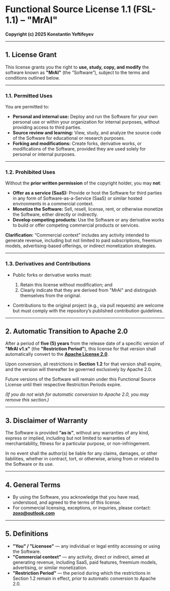 # Functional Source License 1.1 (FSL-1.1) – "MrAI"

**Copyright (c) 2025 Konstantin Yeftifeyev**

---

## 1. License Grant

This license grants you the right to **use, study, copy, and modify** the software known as **"MrAI"** (the “Software”), subject to the terms and conditions outlined below.

---

### 1.1. Permitted Uses

You are permitted to:

* **Personal and internal use:** Deploy and run the Software for your own personal use or within your organization for internal purposes, without providing access to third parties.
* **Source review and learning:** View, study, and analyze the source code of the Software for educational or research purposes.
* **Forking and modifications:** Create forks, derivative works, or modifications of the Software, provided they are used solely for personal or internal purposes.

---

### 1.2. Prohibited Uses

Without the **prior written permission** of the copyright holder, you may **not**:

* **Offer as a service (SaaS):** Provide or host the Software for third parties in any form of Software-as-a-Service (SaaS) or similar hosted environments in a commercial context.
* **Monetize the Software:** Sell, resell, license, rent, or otherwise monetize the Software, either directly or indirectly.
* **Develop competing products:** Use the Software or any derivative works to build or offer competing commercial products or services.

**Clarification:**
“Commercial context” includes any activity intended to generate revenue, including but not limited to paid subscriptions, freemium models, advertising-based offerings, or indirect monetization strategies.

---

### 1.3. Derivatives and Contributions

* Public forks or derivative works must:

  1. Retain this license without modification; and
  2. Clearly indicate that they are derived from "MrAI" and distinguish themselves from the original.
* Contributions to the original project (e.g., via pull requests) are welcome but must comply with the repository’s published contribution guidelines.

---

## 2. Automatic Transition to Apache 2.0

After a period of **five (5) years** from the release date of a specific version of **"MrAI v1.x"** (the **"Restriction Period"**), this license for that version shall automatically convert to the [**Apache License 2.0**](https://www.apache.org/licenses/LICENSE-2.0).

Upon conversion, all restrictions in **Section 1.2** for that version shall expire, and the version will thereafter be governed exclusively by Apache 2.0.

Future versions of the Software will remain under this Functional Source License until their respective Restriction Periods expire.

*(If you do not wish for automatic conversion to Apache 2.0, you may remove this section.)*

---

## 3. Disclaimer of Warranty

The Software is provided **“as is”**, without any warranties of any kind, express or implied, including but not limited to warranties of merchantability, fitness for a particular purpose, or non-infringement.

In no event shall the author(s) be liable for any claims, damages, or other liabilities, whether in contract, tort, or otherwise, arising from or related to the Software or its use.

---

## 4. General Terms

* By using the Software, you acknowledge that you have read, understood, and agreed to the terms of this license.
* For commercial licensing, exceptions, or inquiries, please contact: **[zoxo@outlook.com](mailto:zoxo@outlook.com)**

---

## 5. Definitions

* **"You" / "Licensee"** — any individual or legal entity accessing or using the Software.
* **"Commercial context"** — any activity, direct or indirect, aimed at generating revenue, including SaaS, paid features, freemium models, advertising, or similar monetization.
* **"Restriction Period"** — the period during which the restrictions in Section 1.2 remain in effect, prior to automatic conversion to Apache 2.0.
